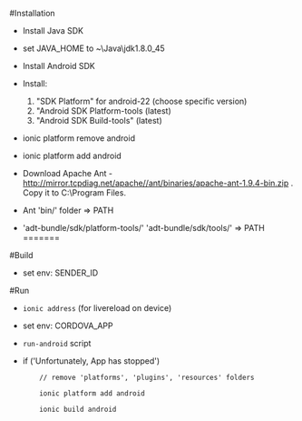 #Installation

* Install Java SDK
* set JAVA_HOME to ~\Java\jdk1.8.0_45
* Install Android SDK
* Install:
     1. "SDK Platform" for android-22 (choose specific version)
     2. "Android SDK Platform-tools (latest)
     3. "Android SDK Build-tools" (latest)

* ionic platform remove android
* ionic platform add android
* Download Apache Ant -  http://mirror.tcpdiag.net/apache//ant/binaries/apache-ant-1.9.4-bin.zip . Copy it to C:\Program Files.
* Ant 'bin/' folder => PATH
* 'adt-bundle/sdk/platform-tools/' 'adt-bundle/sdk/tools/' => PATH
=======

#Build

* set env: SENDER_ID

#Run

* ```ionic address``` (for livereload on device)
* set env: CORDOVA_APP
* ```run-android``` script
* if ('Unfortunately, App has stopped')

          // remove 'platforms', 'plugins', 'resources' folders
    
          ionic platform add android
    
          ionic build android   
```
